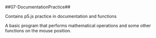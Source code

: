 ##07-DocumentationPractice##

Contains p5.js practice in documentation and functions

A basic program that performs mathematical operations and some other functions on the mouse position.
